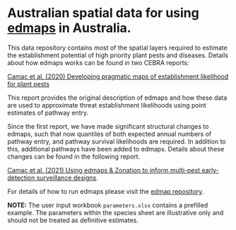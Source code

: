 # Australian spatial data for using [edmaps](https://github.com/jscamac/edmaps) in Australia.

This data repository contains most of the spatial layers required to estimate the establishment potential of high priority plant pests and diseases.
Details about how edmaps works can be found in two CEBRA reports:

[Camac et al. (2020) Developing pragmatic maps of establishment likelihood for plant pests](https://www.google.com/url?sa=t&rct=j&q=&esrc=s&source=web&cd=&cad=rja&uact=8&ved=2ahUKEwjgyqO2pIX2AhXUSWwGHYuzB-MQFnoECAkQAQ&url=https%3A%2F%2Fcebra.unimelb.edu.au%2F__data%2Fassets%2Fpdf_file%2F0012%2F3539397%2F170607_final_report.pdf&usg=AOvVaw1U7_yiV7SNTPK1wSWO86B0)

This report provides the original description of edmaps and how these data are used to approximate threat establishment likelihoods using point estimates of pathway entry.

Since the first report, we have made significant structural changes to edmaps, such that now quantiles of both expected annual numbers of pathway entry, and pathway survival likelihoods are required.
In addition to this, additional pathways have been added to edmaps. Details about these changes can be found in the following report.

[Camac et al. (2021) Using edmaps & Zonation to inform multi-pest early-detection surveillance designs](https://cebra.unimelb.edu.au/__data/assets/pdf_file/0009/3889773/20121001_final_report.pdf).

For details of how to run edmaps please visit the [edmap repository](https://github.com/jscamac/edmaps). 


**NOTE:**
The user input workbook `parameters.xlsx` contains a prefilled example. The parameters within the species sheet are illustrative only and should not be treated as definitive estimates.



